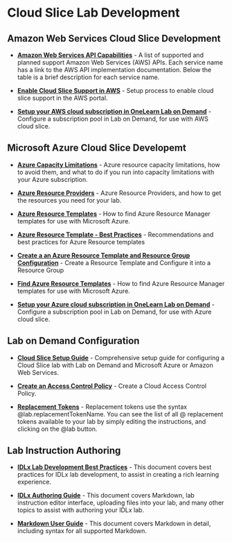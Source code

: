 # Cloud Slice Lab Development

## Amazon Web Services Cloud Slice Development

* [**Amazon Web Services API Capabilities**](/lod/aws-capabilities.md) - A list of supported and planned support Amazon Web Services (AWS) APIs. Each service name has a link to the AWS API implementation documentation. Below the table is a brief description for each service name. 

* [**Enable Cloud Slice Support in AWS**](/docs/guides/cloud-slice/aws/aws-cloud-slice-setup.md) - Setup process to enable cloud slice support in the AWS portal.

* [**Setup your AWS cloud subscription in OneLearn Lab on Demand**](/guides/cloud-slice/aws/aws-setup-cloud-sub-pool-in-lod.md) - Configure a subscription pool in Lab on Demand, for use with AWS cloud slice. 

## Microsoft Azure Cloud Slice Developemt

* [**Azure Capacity Limitations**](../guides/cloud-slice/microsoft-azure/azure-capacity-limitations.md) - Azure resource capacity limitations, how to avoid them, and what to do if you run into capacity limitations with your Azure subscription.

* [**Azure Resource Providers**](../guides/cloud-slice/microsoft-azure/azure-resource-providers.md) - Azure Resource Providers, and how to get the resources you need for your lab.

* [**Azure Resource Templates**](../guides/cloud-slice/microsoft-azure/cloud-slice-find-resource-templates.md) - How to find Azure Resource Manager templates for use with Microsoft Azure.

* [**Azure Resource Template - Best Practices**](/lod/feature-focus/cloud-resource-templates/recommendations-and-best-practices.md) - Recommendations and best practices for Azure Resource templates

* [**Create a an Azure Resource Template and Resource Group Configuration**](/lod/create-a-resource-template-and-configure-it-into-a-resource-group.md) - Create a Resource Template and Configure it into a Resource Group

* [**Find Azure Resource Templates**](/guides/cloud-slice/microsoft-azure/cloud-slice-find-resource-templates.md) - How to find Azure Resource Manager templates for use with Microsoft Azure.

* [**Setup your Azure cloud subscription in OneLearn Lab on Demand**](/guides/cloud-slice/microsoft-azure/azure-setup-cloud-sub-pool-in-lod.md) - Configure a subscription pool in Lab on Demand, for use with Azure cloud slice. 

## Lab on Demand Configuration

* [**Cloud Slice Setup Guide**](/guides/cloud-slice/cloud-slice.md) - Comprehensive setup guide for configuring a Cloud Slice lab with Lab on Demand and Microsoft Azure or Amazon Web Services.

* [**Create an Access Control Policy**](../lod/create-a-restriction-policy.md) - Create a Cloud Access Control Policy.

* [**Replacement Tokens**](../lod/feature-focus/cloud-resource-templates/replacement-tokens.md) - Replacement tokens use the syntax &commat;lab.replacementTokenName. You can see the list of all &commat; replacement tokens available to your lab by simply editing the instructions, and clicking on the &commat;lab button.

## Lab Instruction Authoring

- [**IDLx Lab Development Best Practices**](../lod/idlx-development-best-practices.md) - This document covers best practices for IDLx lab development, to assist in creating a rich learning experience.

- [**IDLx Authoring Guide**](../guides/idl2/idlv2-authoring-guide-and-best-practice.md) - This document covers Markdown, lab instruction editor interface, uploading files into your lab, and many other topics to assist with authoring your IDLx lab.

- [**Markdown User Guide**](../guides/idl2/markdown-user-guide.md) - This document covers Markdown in detail, including syntax for all supported Markdown.
